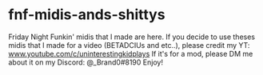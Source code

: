 # fnf-midis-ands-shittys
Friday Night Funkin' midis that I made are here.
If you decide to use theses midis that I made for a video (BETADCIUs and etc..), please credit my YT: www.youtube.com/c/uninterestingkidplays
If it's for a mod, please DM me about it on my Discord: @_Brand0#8190
Enjoy!
